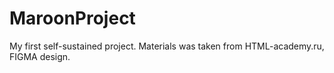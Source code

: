 # MaroonProject
My first self-sustained project. Materials was taken from HTML-academy.ru, FIGMA design.
